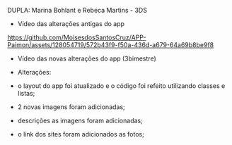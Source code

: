 
DUPLA: Marina Bohlant e Rebeca Martins - 3DS
- Vídeo das alterações antigas do app

https://github.com/MoisesdosSantosCruz/APP-Paimon/assets/128054719/572b43f9-f50a-436d-a679-64a69b8be9f8


- Vídeo das novas alterações do app (3bimestre)


- Alterações:
- o layout do app foi atualizado e o código foi refeito utilizando classes e listas;
- 2 novas imagens foram adicionadas;
- descrições as imagens foram adicionadas;
- o link dos sites foram adicionados as fotos;

